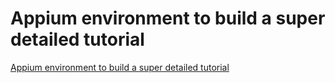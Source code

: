 # Appium environment to build a super detailed tutorial
[Appium environment to build a super detailed tutorial](https://aiwithcloud.com/2022/09/15/appium_environment_to_build_a_super_detailed_tutorial/)